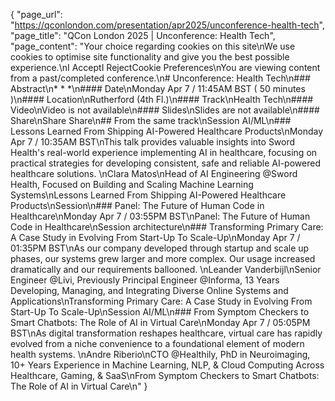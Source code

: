{
    "page_url": "https://qconlondon.com/presentation/apr2025/unconference-health-tech",
    "page_title": "QCon London 2025 | Unconference: Health Tech",
    "page_content": "Your choice regarding cookies on this site\nWe use cookies to optimise site functionality and give you the best possible experience.\nI AcceptI RejectCookie Preferences\nYou are viewing content from a past/completed conference.\n# Unconference: Health Tech\n### Abstract\n* * *\n#### Date\nMonday Apr 7 / 11:45AM BST ( 50 minutes )\n#### Location\nRutherford (4th Fl.)\n#### Track\nHealth Tech\n#### Video\nVideo is not available\n#### Slides\nSlides are not available\n#### Share\nShare Share\n## From the same track\nSession AI/ML\n### Lessons Learned From Shipping AI-Powered Healthcare Products\nMonday Apr 7 / 10:35AM BST\nThis talk provides valuable insights into Sword Health's real-world experience implementing AI in healthcare, focusing on practical strategies for developing consistent, safe and reliable AI-powered healthcare solutions. \nClara Matos\nHead of AI Engineering @Sword Health, Focused on Building and Scaling Machine Learning Systems\nLessons Learned From Shipping AI-Powered Healthcare Products\nSession\n### Panel: The Future of Human Code in Healthcare\nMonday Apr 7 / 03:55PM BST\nPanel: The Future of Human Code in Healthcare\nSession architecture\n### Transforming Primary Care: A Case Study in Evolving From Start-Up To Scale-Up\nMonday Apr 7 / 01:35PM BST\nAs our company developed through startup and scale up phases, our systems grew larger and more complex. Our usage increased dramatically and our requirements ballooned. \nLeander Vanderbijl\nSenior Engineer @Livi, Previously Principal Engineer @Informa, 13 Years Developing, Managing, and Integrating Diverse Online Systems and Applications\nTransforming Primary Care: A Case Study in Evolving From Start-Up To Scale-Up\nSession AI/ML\n### From Symptom Checkers to Smart Chatbots: The Role of AI in Virtual Care\nMonday Apr 7 / 05:05PM BST\nAs digital transformation reshapes healthcare, virtual care has rapidly evolved from a niche convenience to a foundational element of modern health systems. \nAndre Riberio\nCTO @Healthily, PhD in Neuroimaging, 10+ Years Experience in Machine Learning, NLP, & Cloud Computing Across Healthcare, Gaming, & SaaS\nFrom Symptom Checkers to Smart Chatbots: The Role of AI in Virtual Care\n"
}